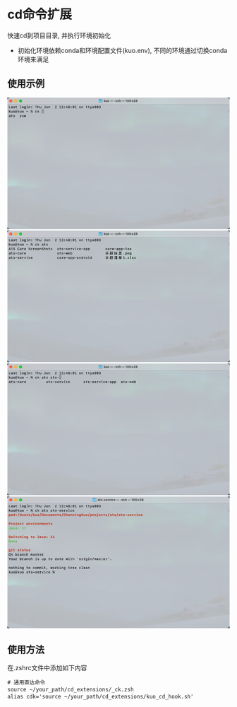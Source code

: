# cd命令扩展
快速cd到项目目录, 并执行环境初始化
- 初始化环境依赖conda和环境配置文件(kuo.env), 不同的环境通过切换conda环境来满足

## 使用示例
<div align="center">
    <img src="snapshots/1.png" alt="usage example 1" />
    <img src="snapshots/2.png" alt="usage example 2" />
    <img src="snapshots/3.png" alt="usage example 3" />
    <img src="snapshots/4.png" alt="usage example 4" />
</div>

## 使用方法
在.zshrc文件中添加如下内容
```
# 通用直达命令
source ~/your_path/cd_extensions/_ck.zsh
alias cdk='source ~/your_path/cd_extensions/kuo_cd_hook.sh'
```